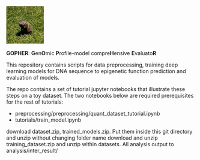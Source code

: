 
<img src="./crop_gh.png" width="100" height='100'>

**GOPHER**: **G**en**O**mic **P**rofile-model compre**H**ensive **E**valuato**R**

This repository contains scripts for data preprocessing, training deep learning models for DNA sequence to epigenetic function prediction and evaluation of models.

The repo contains a set of tutorial jupyter notebooks that illustrate these steps on a toy dataset. The two notebooks below are required prerequisites for the rest of tutorials:
- preprocessing/preprocessing/quant_dataset_tutorial.ipynb
- tutorials/train_model.ipynb



download dataset.zip, trained_models.zip.
Put them inside this git directory and unzip without changing folder name
download and unzip training_dataset.zip and unzip within datasets.
All analysis output to analysis/inter_result/
